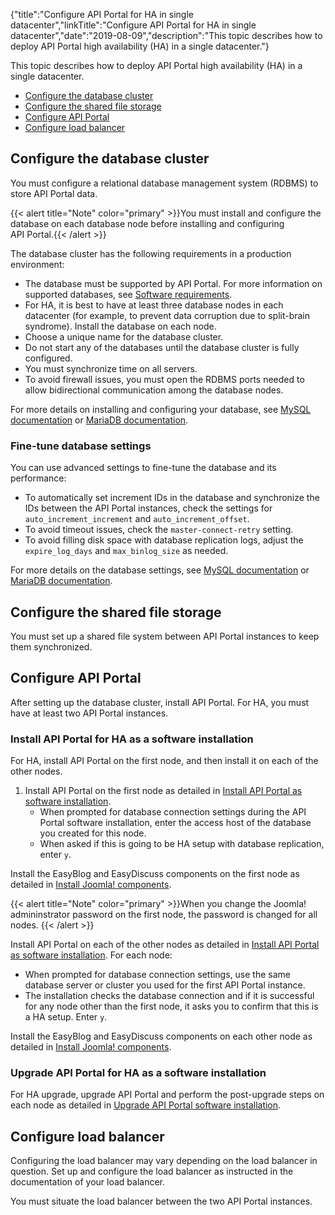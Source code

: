 {"title":"Configure API Portal for HA in single datacenter","linkTitle":"Configure API Portal for HA in single datacenter","date":"2019-08-09","description":"This topic describes how to deploy API Portal high availability (HA) in a single datacenter."} ﻿

This topic describes how to deploy API Portal high availability (HA) in a single datacenter.

-   [Configure the database cluster](#Configur)
-   [Configure the shared file storage](#Configur2)
-   [Configure API Portal](#Configur3)
-   [Configure load balancer](#Configur4)

Configure the database cluster
------------------------------

You must configure a relational database management system (RDBMS) to store API Portal data.

{{< alert title="Note" color="primary" >}}You must install and configure the database on each database node before installing and configuring API Portal.{{< /alert >}}

The database cluster has the following requirements in a production environment:

-   The database must be supported by API Portal. For more information on supported databases, see [Software requirements](install_software_prereqs.htm#Software).
-   For HA, it is best to have at least three database nodes in each datacenter (for example, to prevent data corruption due to split-brain syndrome). Install the database on each node.
-   Choose a unique name for the database cluster.
-   Do not start any of the databases until the database cluster is fully configured.
-   You must synchronize time on all servers.
-   To avoid firewall issues, you must open the RDBMS ports needed to allow bidirectional communication among the database nodes.

For more details on installing and configuring your database, see [MySQL documentation](https://dev.mysql.com/doc/refman/5.6/en/) or [MariaDB documentation](https://mariadb.com/kb/en/mariadb/documentation/).

### Fine-tune database settings

You can use advanced settings to fine-tune the database and its performance:

-   To automatically set increment IDs in the database and synchronize the IDs between the API Portal instances, check the settings for `auto_increment_increment` and `auto_increment_offset`.
-   To avoid timeout issues, check the `master-connect-retry` setting.
-   To avoid filling disk space with database replication logs, adjust the `expire_log_days` and `max_binlog_size` as needed.

For more details on the database settings, see [MySQL documentation](https://dev.mysql.com/doc/refman/5.6/en/) or [MariaDB documentation](https://mariadb.com/kb/en/mariadb/documentation/).

Configure the shared file storage
---------------------------------

You must set up a shared file system between API Portal instances to keep them synchronized.

Configure API Portal
--------------------

After setting up the database cluster, install API Portal. For HA, you must have at least two API Portal instances.

### Install API Portal for HA as a software installation

For HA, install API Portal on the first node, and then install it on each of the other nodes.

1.  Install API Portal on the first node as detailed in [Install API Portal as software installation](../../../APIPortalInstallGuideTopics/install_software_overview.htm).
    -   When prompted for database connection settings during the API Portal software installation, enter the access host of the database you created for this node.
    -   When asked if this is going to be HA setup with database replication, enter `y`.

>

Install the EasyBlog and EasyDiscuss components on the first node as detailed in [Install Joomla! components](../../../APIPortalInstallGuideTopics/install_software_install.htm#Install3).

{{< alert title="Note" color="primary" >}}When you change the Joomla! admininstrator password on the first node, the password is changed for all nodes. {{< /alert >}}

Install API Portal on each of the other nodes as detailed in [Install API Portal as software installation](../../../APIPortalInstallGuideTopics/install_software_overview.htm). For each node:

-   When prompted for database connection settings, use the same database server or cluster you used for the first API Portal instance.
-   The installation checks the database connection and if it is successful for any node other than the first node, it asks you to confirm that this is a HA setup. Enter `y`.

Install the EasyBlog and EasyDiscuss components on each other node as detailed in [Install Joomla! components](../../../APIPortalInstallGuideTopics/install_software_install.htm#Install3).

### Upgrade API Portal for HA as a software installation

For HA upgrade, upgrade API Portal and perform the post-upgrade steps on each node as detailed in [Upgrade API Portal software installation](../../../APIPortalInstallGuideTopics/Upgrade_software.htm).

Configure load balancer
-----------------------

Configuring the load balancer may vary depending on the load balancer in question. Set up and configure the load balancer as instructed in the documentation of your load balancer.

You must situate the load balancer between the two API Portal instances.
